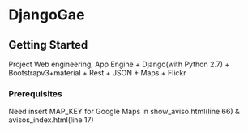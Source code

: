 # DjangoGae

## Getting Started
Project Web engineering, App Engine + Django(with Python 2.7) + Bootstrapv3+material + Rest + JSON + Maps + Flickr

### Prerequisites
Need insert MAP_KEY for Google Maps in show_aviso.html(line 66) & avisos_index.html(line 17)

